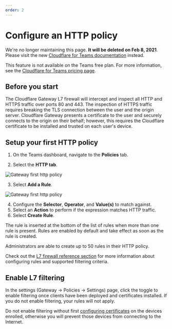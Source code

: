 ```yaml
---
order: 2
---
```


# Configure an HTTP policy

<Aside type='warning' header='⚠️ THIS PAGE IS OUTDATED'>

We're no longer maintaining this page. **It will be deleted on Feb 8, 2021**. Please visit the new [Cloudflare for Teams documentation](https://secret.wiki/cloudflare-one/teams-docs-changes) instead.

</Aside>

<Aside>

This feature is not available on the Teams free plan. For more information, see the [Cloudflare for Teams pricing page](https://www.cloudflare.com/teams-pricing/).

</Aside>

## Before you start

The Cloudflare Gateway L7 firewall will intercept and inspect all HTTP and HTTPS traffic over ports 80 and 443. The inspection of HTTPS traffic requires breaking the TLS connection between the user and the origin server. Cloudflare Gateway presents a certificate to the user and securely connects to the origin on their behalf; however, this requires the Cloudflare certificate to be installed and trusted on each user's device.

## Setup your first HTTP policy

1. On the Teams dashboard, navigate to the **Policies** tab.

2. Select the **HTTP tab**.

![Gateway first http policy](../static/http-first-rule.png)

3. Select **Add a Rule**.

![Gateway first http policy](../static/http-add-rule.png)

4. Configure the **Selector**, **Operator**, and **Value(s)** to match against.
5. Select an **Action** to perform if the expression matches HTTP traffic.
6. Select **Create Rule**.

The rule is inserted at the bottom of the list of rules when more than one rule is present. Rules are enabled by default and take effect as soon as the rule is created.

Administrators are able to create up to 50 rules in their HTTP policy.

Check out the [L7 firewall reference section](/reference/policy/#l7-firewall) for more information about configuring rules and supported filtering criteria.

## Enable L7 filtering

In the settings (Gateway → Policies → Settings) page, click the toggle to enable filtering once clients have been deployed and certificates installed. If you do not enable filtering, your rules will not apply.

Do not enable filtering without first [configuring certificates](https://secret.wiki/gateway/policies/configure-block-page/#add-certificate-to-your-system) on the devices enrolled, otherwise you will prevent those devices from connecting to the Internet.
